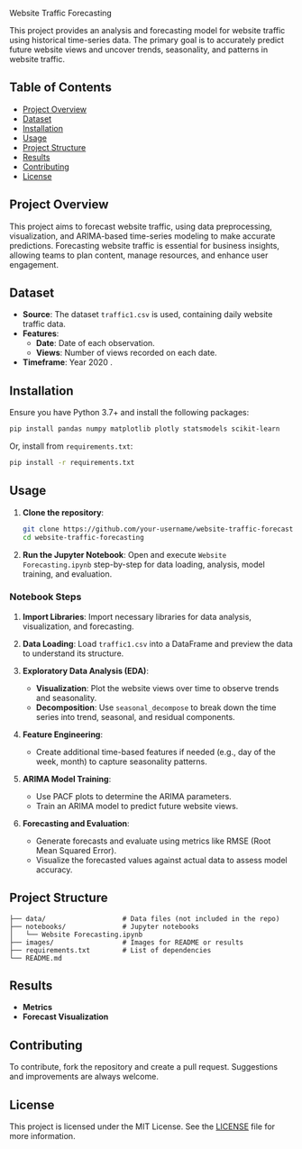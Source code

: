  Website Traffic Forecasting

This project provides an analysis and forecasting model for website traffic using historical time-series data. The primary goal is to accurately predict future website views and uncover trends, seasonality, and patterns in website traffic.

## Table of Contents

- [Project Overview](#project-overview)
- [Dataset](#dataset)
- [Installation](#installation)
- [Usage](#usage)
- [Project Structure](#project-structure)
- [Results](#results)
- [Contributing](#contributing)
- [License](#license)

## Project Overview

This project aims to forecast website traffic, using data preprocessing, visualization, and ARIMA-based time-series modeling to make accurate predictions. Forecasting website traffic is essential for business insights, allowing teams to plan content, manage resources, and enhance user engagement.

## Dataset

- **Source**: The dataset `traffic1.csv` is used, containing daily website traffic data.
- **Features**:
  - **Date**: Date of each observation.
  - **Views**: Number of views recorded on each date.
- **Timeframe**: Year 2020 .

## Installation

Ensure you have Python 3.7+ and install the following packages:

```bash
pip install pandas numpy matplotlib plotly statsmodels scikit-learn
```

Or, install from `requirements.txt`:

```bash
pip install -r requirements.txt
```

## Usage

1. **Clone the repository**:

   ```bash
   git clone https://github.com/your-username/website-traffic-forecasting.git
   cd website-traffic-forecasting
   ```

2. **Run the Jupyter Notebook**:
   Open and execute `Website Forecasting.ipynb` step-by-step for data loading, analysis, model training, and evaluation.

### Notebook Steps

1. **Import Libraries**: Import necessary libraries for data analysis, visualization, and forecasting.

2. **Data Loading**:
   Load `traffic1.csv` into a DataFrame and preview the data to understand its structure.

3. **Exploratory Data Analysis (EDA)**:
   - **Visualization**: Plot the website views over time to observe trends and seasonality.
   - **Decomposition**: Use `seasonal_decompose` to break down the time series into trend, seasonal, and residual components.

4. **Feature Engineering**:
   - Create additional time-based features if needed (e.g., day of the week, month) to capture seasonality patterns.

5. **ARIMA Model Training**:
   - Use PACF plots to determine the ARIMA parameters.
   - Train an ARIMA model to predict future website views.

6. **Forecasting and Evaluation**:
   - Generate forecasts and evaluate using metrics like RMSE (Root Mean Squared Error).
   - Visualize the forecasted values against actual data to assess model accuracy.

## Project Structure

```
├── data/                   # Data files (not included in the repo)
├── notebooks/              # Jupyter notebooks
│   └── Website Forecasting.ipynb
├── images/                 # Images for README or results
├── requirements.txt        # List of dependencies
└── README.md
```

## Results

- **Metrics**
- **Forecast Visualization**

## Contributing

To contribute, fork the repository and create a pull request. Suggestions and improvements are always welcome.

## License

This project is licensed under the MIT License. See the [LICENSE](LICENSE) file for more information.
